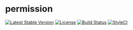 # permission

[![Latest Stable Version](https://poser.pugx.org/crcms/permission/v/stable)](https://packagist.org/packages/crcms/permission)
[![License](https://poser.pugx.org/crcms/permission/license)](https://packagist.org/packages/crcms/permission)
[![Build Status](https://travis-ci.org/crcms/permission.svg?branch=master)](https://travis-ci.org/crcms/permission)
[![StyleCI](https://github.styleci.io/repos/166906540/shield?branch=master)](https://github.styleci.io/repos/166906540)
